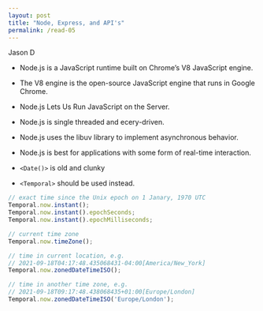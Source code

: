 ```yaml
---
layout: post
title: "Node, Express, and API's"
permalink: /read-05
---
```

Jason D


* Node.js is a JavaScript runtime built on Chrome’s V8 JavaScript engine.
* The V8 engine is the open-source JavaScript engine that runs in Google Chrome.
* Node.js Lets Us Run JavaScript on the Server.
* Node.js is single threaded and ecery-driven.
* Node.js uses the libuv library to implement asynchronous behavior.
* Node.js is best for applications with some form of real-time interaction.

* `<Date()>` is old and clunky
* `<Temporal>` should be used instead.
```javascript
// exact time since the Unix epoch on 1 Janary, 1970 UTC
Temporal.now.instant();
Temporal.now.instant().epochSeconds;
Temporal.now.instant().epochMilliseconds;

// current time zone
Temporal.now.timeZone();

// time in current location, e.g.
// 2021-09-18T04:17:48.435068431-04:00[America/New_York]
Temporal.now.zonedDateTimeISO();

// time in another time zone, e.g.
// 2021-09-18T09:17:48.438068435+01:00[Europe/London]
Temporal.now.zonedDateTimeISO('Europe/London');

```